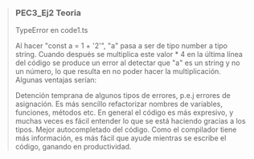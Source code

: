 >### PEC3_Ej2 Teoria
>
> TypeError en code1.ts
>
> Al hacer "const a = 1 + '2'", "a" pasa a ser de tipo number a tipo string. Cuando después se multiplica este valor * 4 en la última línea del código se produce un error al detectar que "a" es un string y no un número, lo que resulta en no poder hacer la multiplicación.
Algunas ventajas serían:
>
> Detención temprana de algunos tipos de errores, p.e.j errores de asignación.
> Es más sencillo refactorizar nombres de variables, funciones, métodos etc.
> En general el código es más expresivo, y muchas veces es fácil entender lo que se está haciendo gracias a los tipos.
> Mejor autocompletado del código. Como el compilador tiene más información, es más fácil que ayude mientras se escribe el código, ganando en productividad.